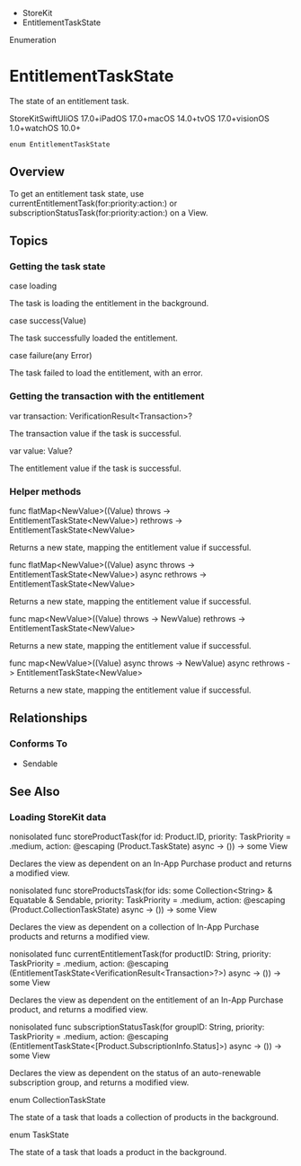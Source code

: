 

- StoreKit
-  EntitlementTaskState 

Enumeration

# EntitlementTaskState

The state of an entitlement task.

StoreKitSwiftUIiOS 17.0+iPadOS 17.0+macOS 14.0+tvOS 17.0+visionOS 1.0+watchOS 10.0+

``` source
enum EntitlementTaskState
```

## Overview

To get an entitlement task state, use currentEntitlementTask(for:priority:action:) or subscriptionStatusTask(for:priority:action:) on a View.

## Topics

### Getting the task state

case loading

The task is loading the entitlement in the background.

case success(Value)

The task successfully loaded the entitlement.

case failure(any Error)

The task failed to load the entitlement, with an error.

### Getting the transaction with the entitlement

var transaction: VerificationResult&lt;Transaction>?

The transaction value if the task is successful.

var value: Value?

The entitlement value if the task is successful.

### Helper methods

func flatMap&lt;NewValue>((Value) throws -> EntitlementTaskState&lt;NewValue>) rethrows -> EntitlementTaskState&lt;NewValue>

Returns a new state, mapping the entitlement value if successful.

func flatMap&lt;NewValue>((Value) async throws -> EntitlementTaskState&lt;NewValue>) async rethrows -> EntitlementTaskState&lt;NewValue>

Returns a new state, mapping the entitlement value if successful.

func map&lt;NewValue>((Value) throws -> NewValue) rethrows -> EntitlementTaskState&lt;NewValue>

Returns a new state, mapping the entitlement value if successful.

func map&lt;NewValue>((Value) async throws -> NewValue) async rethrows -> EntitlementTaskState&lt;NewValue>

Returns a new state, mapping the entitlement value if successful.

## Relationships

### Conforms To

- Sendable

## See Also

### Loading StoreKit data

nonisolated func storeProductTask(for id: Product.ID, priority: TaskPriority = .medium, action: @escaping (Product.TaskState) async -> ()) -> some View 

Declares the view as dependent on an In-App Purchase product and returns a modified view.

nonisolated func storeProductsTask(for ids: some Collection&lt;String> &amp; Equatable &amp; Sendable, priority: TaskPriority = .medium, action: @escaping (Product.CollectionTaskState) async -> ()) -> some View 

Declares the view as dependent on a collection of In-App Purchase products and returns a modified view.

nonisolated func currentEntitlementTask(for productID: String, priority: TaskPriority = .medium, action: @escaping (EntitlementTaskState&lt;VerificationResult&lt;Transaction>?>) async -> ()) -> some View 

Declares the view as dependent on the entitlement of an In-App Purchase product, and returns a modified view.

nonisolated func subscriptionStatusTask(for groupID: String, priority: TaskPriority = .medium, action: @escaping (EntitlementTaskState&lt;[Product.SubscriptionInfo.Status]>) async -> ()) -> some View 

Declares the view as dependent on the status of an auto-renewable subscription group, and returns a modified view.

enum CollectionTaskState

The state of a task that loads a collection of products in the background.

enum TaskState

The state of a task that loads a product in the background.

